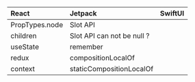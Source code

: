| React | Jetpack | SwiftUI
| :--- | :--- | :--- 
| PropTypes.node | Slot API |
| children | Slot API can not be null ?
| useState | remember |
| redux | compositionLocalOf |
| context | staticCompositionLocalOf
